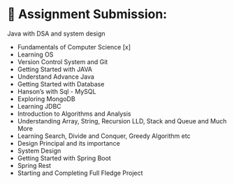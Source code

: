 # 💫 Assignment Submission:
Java with DSA and system design

* Fundamentals of Computer Science [x] 
* Learning OS
* Version Control System and Git
* Getting Started with JAVA
* Understand Advance Java
* Getting Started with Database
* Hanson’s with Sql - MySQL
* Exploring MongoDB
* Learning JDBC
* Introduction to Algorithms and Analysis
* Understanding Array, String, Recursion LLD, Stack and Queue and Much More
* Learning Search, Divide and Conquer, Greedy Algorithm etc
* Design Principal and its importance
* System Design
* Getting Started with Spring Boot
* Spring Rest
* Starting and Completing Full Fledge Project
